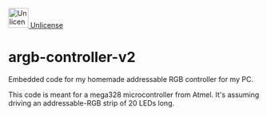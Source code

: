 <a target="_blank" href="https://unlicense.org"><img src="https://unlicense.org/pd-icon.png" alt="Unlicense" width="40"/> Unlicense</a>

# argb-controller-v2
Embedded code for my homemade addressable RGB controller for my PC.

This code is meant for a mega328 microcontroller from Atmel. It's assuming driving an addressable-RGB strip of 20 LEDs long.  

